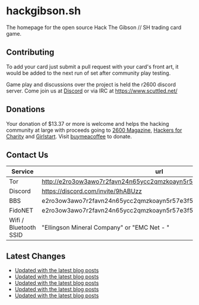 # hackgibson.sh
The homepage for the open source Hack The Gibson // SH trading card game.


## Contributing

To add your card just submit a pull request with your card's front art, it would be added to the next run of set after community play testing.

Game play and discussions over the project is held the r2600 discord server. Come join us at [Discord](https://discord.com/invite/9hABUzz) or via IRC at https://www.scuttled.net/


## Donations

Your donation of $13.37 or more is welcome and helps the hacking community at large with proceeds going to [2600 Magazine](https://2600.com/), [Hackers for Charity](https://hackersforcharity.org) and [Girlstart](https://girlstart.org).  Visit [buymeacoffee](https://www.buymeacoffee.com/hackgibson.sh) to donate.


## Contact Us

Service | url
-|-
Tor | http://e2ro3ow3awo7r2favn24n65ycc2qmzkoayn5r57e3f56nvjwdcgg32ad.onion
Discord | https://discord.com/invite/9hABUzz
BBS | e2ro3ow3awo7r2favn24n65ycc2qmzkoayn5r57e3f56nvjwdcgg32ad.onion:23
FidoNET | e2ro3ow3awo7r2favn24n65ycc2qmzkoayn5r57e3f56nvjwdcgg32ad.onion:24554
Wifi / Bluetooth SSID | "Ellingson Mineral Company" or "EMC Net - <fidonet address>"

## Latest Changes
<!-- BLOG-POST-LIST:START -->
- [Updated with the latest blog posts](https://github.com/DFW2600/hackgibson.sh/commit/857cd5a5a9592aa8e4bbfa66baf2858d194a2d73)
- [Updated with the latest blog posts](https://github.com/DFW2600/hackgibson.sh/commit/e38a4670145fbc74998fbadf0c0729ac525cdc0f)
- [Updated with the latest blog posts](https://github.com/DFW2600/hackgibson.sh/commit/90fdb19cc9a25791dbbade14a091207d91e36cd6)
- [Updated with the latest blog posts](https://github.com/DFW2600/hackgibson.sh/commit/99377862bf951bdbeadbe3dd22e91cb84853e48e)
- [Updated with the latest blog posts](https://github.com/DFW2600/hackgibson.sh/commit/8b4f937202c2e7cddb62c9168dbfd2a2b00573e7)
<!-- BLOG-POST-LIST:END -->
